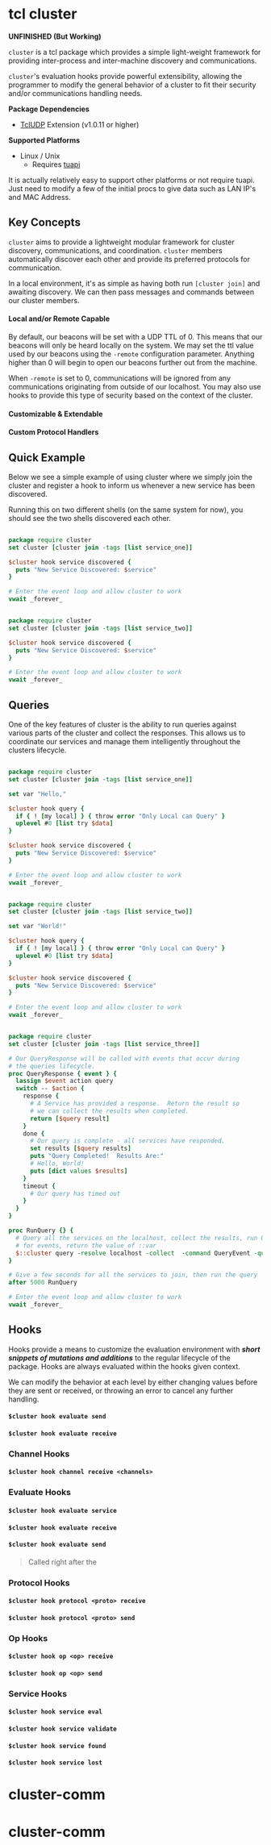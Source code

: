 # tcl cluster

**UNFINISHED (But Working)**

`cluster` is a tcl package which provides a simple light-weight framework for
providing inter-process and inter-machine discovery and communications.  

`cluster`'s evaluation hooks provide powerful extensibility, allowing the programmer to modify 
the general behavior of a cluster to fit their security and/or communications handling needs.

**Package Dependencies**

- [TclUDP](https://sourceforge.net/projects/tcludp/) Extension (v1.0.11 or higher)

**Supported Platforms**

- Linux / Unix
  - Requires [tuapi](http://chiselapp.com/user/rkeene/repository/tuapi/home)

It is actually relatively easy to support other platforms or not require tuapi.  Just need
to modify a few of the initial procs to give data such as LAN IP's and MAC Address.

## Key Concepts

`cluster` aims to provide a lightweight modular framework for cluster discovery, communications, 
and coordination.  `cluster` members automatically discover each other and provide its preferred 
protocols for communication.  

In a local environment, it's as simple as having both run `[cluster join]` and awaiting 
discovery.  We can then pass messages and commands between our cluster members.

#### Local and/or Remote Capable

By default, our beacons will be set with a UDP TTL of 0.  This means that our beacons 
will only be heard locally on the system.  We may set the ttl value used by our beacons 
using the `-remote` configuration parameter.  Anything higher than 0 will begin to open
our beacons further out from the machine.

When `-remote` is set to 0, communications will be ignored from any communications originating 
from outside of our localhost.  You may also use hooks to provide this type of security based on 
the context of the cluster.

#### Customizable & Extendable

#### Custom Protocol Handlers

## Quick Example

Below we see a simple example of using cluster where we simply join the cluster
and register a hook to inform us whenever a new service has been discovered.

Running this on two different shells (on the same system for now), you should
see the two shells discovered each other.

```tcl

package require cluster
set cluster [cluster join -tags [list service_one]]

$cluster hook service discovered {
  puts "New Service Discovered: $service"
}

# Enter the event loop and allow cluster to work
vwait _forever_

```

```tcl

package require cluster
set cluster [cluster join -tags [list service_two]]

$cluster hook service discovered {
  puts "New Service Discovered: $service"
}

# Enter the event loop and allow cluster to work
vwait _forever_

```

## Queries

One of the key features of cluster is the ability to run queries against various
parts of the cluster and collect the responses.  This allows us to coordinate 
our services and manage them intelligently throughout the clusters lifecycle.

```tcl

package require cluster
set cluster [cluster join -tags [list service_one]]

set var "Hello,"

$cluster hook query {
  if { ! [my local] } { throw error "Only Local can Query" }
  uplevel #0 [list try $data]
}

$cluster hook service discovered {
  puts "New Service Discovered: $service"
}

# Enter the event loop and allow cluster to work
vwait _forever_

```

```tcl

package require cluster
set cluster [cluster join -tags [list service_two]]

set var "World!"

$cluster hook query {
  if { ! [my local] } { throw error "Only Local can Query" }
  uplevel #0 [list try $data]
}

$cluster hook service discovered {
  puts "New Service Discovered: $service"
}

# Enter the event loop and allow cluster to work
vwait _forever_

```

```tcl

package require cluster
set cluster [cluster join -tags [list service_three]]

# Our QueryResponse will be called with events that occur during
# the queries lifecycle.
proc QueryResponse { event } {
  lassign $event action query
  switch -- $action {
    response {
      # A Service has provided a response.  Return the result so 
      # we can collect the results when completed.
      return [$query result]
    }
    done {
      # Our query is complete - all services have responded.
      set results [$query results]
      puts "Query Completed!  Results Are:"
      # Hello, World!
      puts [dict values $results]
    }
    timeout {
      # Our query has timed out
    }
  }
}

proc RunQuery {} {
  # Query all the services on the localhost, collect the results, run QueryEvent 
  # for events, return the value of ::var
  $::cluster query -resolve localhost -collect  -command QueryEvent -query { set ::var }   
}

# Give a few seconds for all the services to join, then run the query
after 5000 RunQuery

# Enter the event loop and allow cluster to work
vwait _forever_

```

## Hooks

Hooks provide a means to customize the evaluation environment with ***short snippets of 
mutations and additions*** to the regular lifecycle of the package.  Hooks are always 
evaluated within the hooks given context.  

We can modify the behavior at each level by either changing values before they are sent 
or received, or throwing an error to cancel any further handling.


#### `$cluster hook evaluate send`

#### `$cluster hook evaluate receive`

### Channel Hooks

#### `$cluster hook channel receive <channels>`

### Evaluate Hooks

#### `$cluster hook evaluate service`

#### `$cluster hook evaluate receive`

#### `$cluster hook evaluate send`

> Called right after the 

### Protocol Hooks

#### `$cluster hook protocol <proto> receive`

#### `$cluster hook protocol <proto> send`

### Op Hooks

#### `$cluster hook op <op> receive`

#### `$cluster hook op <op> send`

### Service Hooks

#### `$cluster hook service eval`

#### `$cluster hook service validate`

#### `$cluster hook service found`

#### `$cluster hook service lost`


# cluster-comm
# cluster-comm
